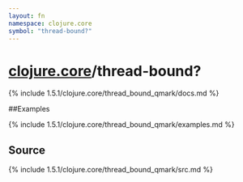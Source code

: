 ```yaml
---
layout: fn
namespace: clojure.core
symbol: "thread-bound?"
---
```


# [clojure.core](../)/thread-bound?

{% include 1.5.1/clojure.core/thread_bound_qmark/docs.md %}

##Examples

{% include 1.5.1/clojure.core/thread_bound_qmark/examples.md %}
## Source
{% include 1.5.1/clojure.core/thread_bound_qmark/src.md %}

